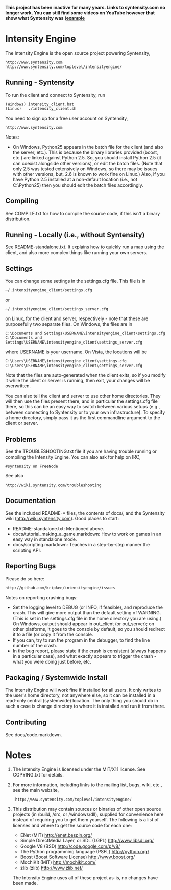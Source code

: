 **This project has been inactive for many years. Links to syntensity.com no longer work. You can still find some videos on YouTube however that show what Syntensity was ([example](https://www.youtube.com/watch?v=J8KMwU1UJmw)**

Intensity Engine
================

The Intensity Engine is the open source project powering Syntensity,

    http://www.syntensity.com
    http://www.syntensity.com/toplevel/intensityengine/


Running - Syntensity
--------------------

To run the client and connect to Syntensity, run

    (Windows) intensity_client.bat
    (Linux)   ./intensity_client.sh

You need to sign up for a free user account on Syntensity,

    http://www.syntensity.com

Notes:

  - On Windows, Python25 appears in the batch file for the
    client (and also the server, etc.). This is because the
    binary libraries provided (boost, etc.) are linked against
    Python 2.5. So, you should install Python 2.5 (it can
    coexist alongside other versions), or edit the batch
    files. (Note that only 2.5 was tested extensively on Windows,
    so there may be issues with other versions, but, 2.6 is known
    to work fine on Linux.) Also, if you have Python 2.5
    installed at a non-default location (i.e., not
    C:\Python25) then you should edit the batch files
    accordingly.


Compiling
---------

See COMPILE.txt for how to compile the source code, if this
isn't a binary distribution.


Running - Locally (i.e., without Syntensity)
--------------------------------------------

See README-standalone.txt. It explains how to quickly run a map
using the client, and also more complex things like running your
own servers.


Settings
--------

You can change some settings in the settings.cfg file. This file is
in

    ~/.intensityengine_client/settings.cfg

or

    ~/.intensityengine_client/settings_server.cfg

on Linux, for the client and server, respectively - note that these
are purposefully two separate files. On Windows, the files are in

    C:\Documents and Settings\USERNAME\intensityengine_client\settings.cfg
    C:\Documents and Settings\USERNAME\intensityengine_client\settings_server.cfg

where USERNAME is your username. On Vista, the locations will be

    C:\Users\USERNAME\intensityengine_client\settings.cfg
    C:\Users\USERNAME\intensityengine_client\settings_server.cfg

Note that the files are auto-generated when the client exits, so if
you modify it while the client or server is running, then exit, your
changes will be overwritten.

You can also tell the client and server to use other home directories.
They will then use the files present there, and in particular the
settings.cfg file there, so this can be an easy way to switch between
various setups (e.g., between connecting to Syntensity or to your
own infrastructure). To specify a home directory, simply pass it
as the first commandline argument to the client or server.


Problems
--------

See the TROUBLESHOOTING.txt file if you are having trouble running or
compiling the Intensity Engine. You can also ask for help on IRC,

    #syntensity on FreeNode

See also

    http://wiki.syntensity.com/troubleshooting


Documentation
-------------

See the included README-* files, the contents of docs/,  and the
Syntensity wiki (http://wiki.syntensity.com). Good places to start:

* README-standalone.txt: Mentioned above.
* docs/tutorial_making_a_game.markdown: How to work on games in an easy way in standalone mode.
* docs/scripting.markdown: Teaches in a step-by-step manner the scripting API.


Reporting Bugs
--------------

Please do so here:

    http://github.com/kripken/intensityengine/issues

Notes on reporting crashing bugs:

  - Set the logging level to DEBUG (or INFO, if feasible), and
    reproduce the crash. This will give more output than the
    default setting of WARNING. (This is set in the settings.cfg
    file in the home directory you are using.) On Windows,
    output should appear in out_client (or out_server); on other
    platforms, it goes to the console by default, so you
    should redirect it to a file (or copy it from the console.
  - If you can, try to run the program in the debugger, to find
    the line number of the crash.
  - In the bug report, please state if the crash is consistent
    (always happens in a particular case), and what exactly
    appears to trigger the crash - what you were doing just
    before, etc.


Packaging / Systemwide Install
------------------------------

The Intensity Engine will work fine if installed for all users. It
only writes to the user's home directory, not anywhere else, so it
can be installed in a read-only central (systemwide) location. The
only thing you should do in such a case is change directory to
where it is installed and run it from there.


Contributing
------------

See docs/code.markdown.


Notes
=====

1. The Intensity Engine is licensed under the MIT/X11 
   license. See COPYING.txt for details.
2. For more information, including links to the mailing list,
   bugs, wiki, etc., see the main website,

        http://www.syntensity.com/toplevel/intensityengine/

3. This distribution may contain sources or binaries of other open
   source projects (in /build, /src, or /windows/dll), supplied for
   convenience here instead of requiring you to get them yourself.
   The following is a list of licenses and where to get the source
   code for each one:

    - ENet (MIT) http://enet.bespin.org/
    - Simple DirectMedia Layer, or SDL (LGPL) http://www.libsdl.org/
    - Google V8 (BSD) http://code.google.com/p/v8/
    - The Python programming language (PSFL) http://python.org/
    - Boost (Boost Software License) http://www.boost.org/
    - MochiKit (MIT) http://mochikit.com/
    - zlib (zlib) http://www.zlib.net/

   The Intensity Engine uses all of these project as-is, no changes
   have been made.

